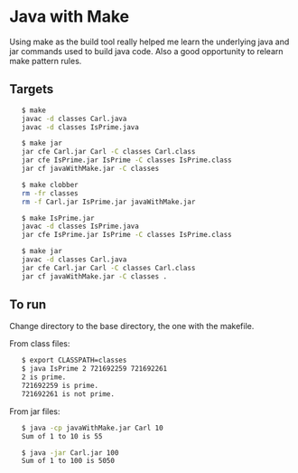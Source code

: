 # Java with Make

Using make as the build tool really helped me learn the
underlying java and jar commands used to build java
code.  Also a good opportunity to relearn make pattern
rules.

## Targets

```bash
   $ make
   javac -d classes Carl.java
   javac -d classes IsPrime.java

   $ make jar
   jar cfe Carl.jar Carl -C classes Carl.class
   jar cfe IsPrime.jar IsPrime -C classes IsPrime.class
   jar cf javaWithMake.jar -C classes

   $ make clobber
   rm -fr classes
   rm -f Carl.jar IsPrime.jar javaWithMake.jar

   $ make IsPrime.jar
   javac -d classes IsPrime.java
   jar cfe IsPrime.jar IsPrime -C classes IsPrime.class

   $ make jar
   javac -d classes Carl.java
   jar cfe Carl.jar Carl -C classes Carl.class
   jar cf javaWithMake.jar -C classes .
```

## To run

Change directory to the base directory, the one with the makefile.

From class files:

```bash
   $ export CLASSPATH=classes
   $ java IsPrime 2 721692259 721692261
   2 is prime.
   721692259 is prime.
   721692261 is not prime.
```

From jar files:

```bash
   $ java -cp javaWithMake.jar Carl 10
   Sum of 1 to 10 is 55

   $ java -jar Carl.jar 100
   Sum of 1 to 100 is 5050
```
